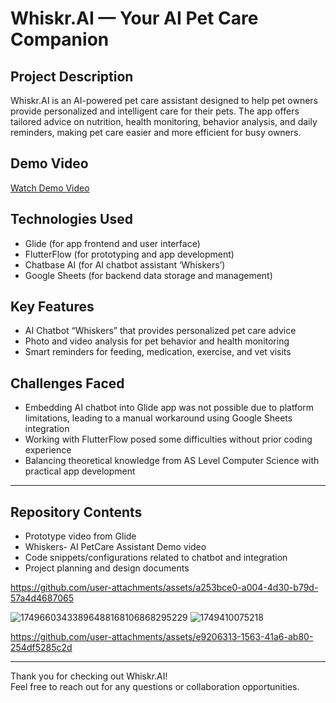 # Whiskr.AI — Your AI Pet Care Companion

## Project Description  
Whiskr.AI is an AI-powered pet care assistant designed to help pet owners provide personalized and intelligent care for their pets. The app offers tailored advice on nutrition, health monitoring, behavior analysis, and daily reminders, making pet care easier and more efficient for busy owners.

## Demo Video  
[Watch Demo Video](file:///C:/Users/Alisha/Downloads/Recording%202025-06-12%20210308-VEED.mp4)

## Technologies Used  
- Glide (for app frontend and user interface)  
- FlutterFlow (for prototyping and app development)  
- Chatbase AI (for AI chatbot assistant ‘Whiskers’)  
- Google Sheets (for backend data storage and management)

## Key Features  
- AI Chatbot “Whiskers” that provides personalized pet care advice  
- Photo and video analysis for pet behavior and health monitoring  
- Smart reminders for feeding, medication, exercise, and vet visits

## Challenges Faced  
- Embedding AI chatbot into Glide app was not possible due to platform limitations, leading to a manual workaround using Google Sheets integration  
- Working with FlutterFlow posed some difficulties without prior coding experience  
- Balancing theoretical knowledge from AS Level Computer Science with practical app development

---

## Repository Contents  
- Prototype video from Glide  
- Whiskers- AI PetCare Assistant Demo video  
- Code snippets/configurations related to chatbot and integration  
- Project planning and design documents 

https://github.com/user-attachments/assets/a253bce0-a004-4d30-b79d-57a4d4687065

![17496603433896488168106868295229](https://github.com/user-attachments/assets/fb81488c-2e23-4b12-a230-d2ceaee1f2b0)
![1749410075218](https://github.com/user-attachments/assets/ed5cf4bf-4d75-4e65-8d74-a3af3d0d9c81)


https://github.com/user-attachments/assets/e9206313-1563-41a6-ab80-254df5285c2d



---

Thank you for checking out Whiskr.AI!  
Feel free to reach out for any questions or collaboration opportunities.
